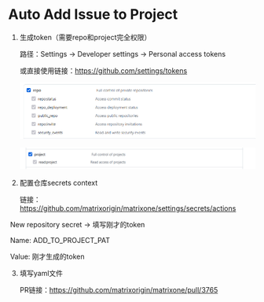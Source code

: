 # Auto Add Issue to Project

1. 生成token（需要repo和project完全权限）

   路径：Settings $\rightarrow$ Developer settings $\rightarrow$  Personal access tokens

   或直接使用链接：https://github.com/settings/tokens

   ![image-20220705215222757](imgs/image-20220705215222757.png)

   ![image-20220705215244927](imgs/image-20220705215244927.png)

2. 配置仓库secrets context

   链接：https://github.com/matrixorigin/matrixone/settings/secrets/actions

​					New repository secret  $\rightarrow$ 填写刚才的token

​								Name: ADD_TO_PROJECT_PAT

​								Value: 刚才生成的token

3. 填写yaml文件

   PR链接：https://github.com/matrixorigin/matrixone/pull/3765